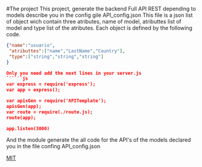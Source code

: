 
#The project
This project, generate the backend Full API REST depending to models describe you in the config gile API_config.json
This file is a json list of object wich contain three atributes, name of model, atributtes list of model and type list of the atributes. Each object is defined by the following code.
```json
{"name":"usuario", 
 "atributtes":["name","LastName","Country"],
 "type":["string","string","string"]
}

Only you need add the next lines in your server.js 
``````js
var express = require('express');
var app = express();

var apisGen = require('APITemplate');
apisGen(app);
var route = require(./route.js);
route(app);

app.listen(3000)
```
And the module generate the all code for the API's of the models declared you in the file confing API_config.json

  [MIT](LICENSE)
